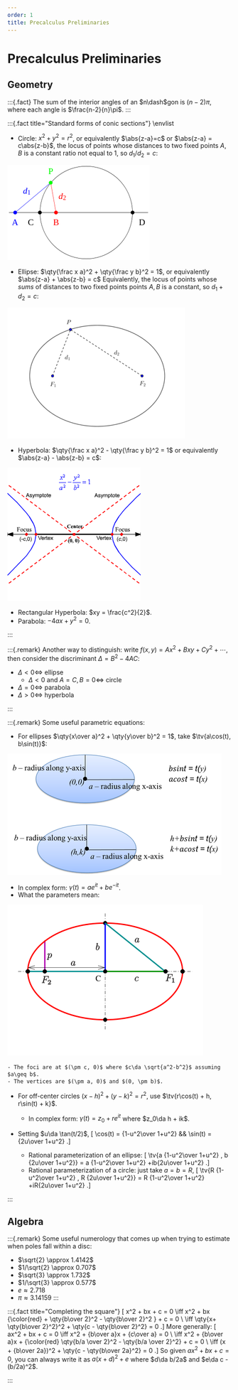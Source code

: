 ```yaml
---
order: 1
title: Precalculus Preliminaries 
---
```


# Precalculus Preliminaries 

## Geometry

:::{.fact}
The sum of the interior angles of an $n\dash$gon is $(n-2)\pi$, where each angle is $\frac{n-2}{n}\pi$.
:::

:::{.fact title="Standard forms of conic sections"}
\envlist

- Circle: $x^2 + y^2 = r^2$, or equivalently $\abs{z-a}=c$ or $\abs{z-a} = c\abs{z-b}$, the locus of points whose distances to two fixed points $A, B$ is a constant ratio not equal to 1, so $d_1/d_2 = c$:

![](figures/2021-12-04_00-49-30.png)

- Ellipse: $\qty{\frac x a}^2  + \qty{\frac y b}^2 = 1$, or equivalently $\abs{z-a} + \abs{z-b} = c$
  Equivalently, the locus of points whose *sums* of distances to two fixed points points $A, B$ is a constant, so $d_1 + d_2 = c$:

![](figures/2021-12-04_00-53-36.png)

- Hyperbola: $\qty{\frac x a}^2  - \qty{\frac y b}^2 = 1$ or equivalently $\abs{z-a} - \abs{z-b} = c$:

![](figures/2021-12-04_00-57-40.png)

  - Rectangular Hyperbola: $xy = \frac{c^2}{2}$.
- Parabola: $-4ax + y^2 = 0$.

:::


:::{.remark}
Another way to distinguish: write $f(x, y) = Ax^2 + Bxy + Cy^2 + \cdots$, then consider the discriminant $\Delta = B^2 - 4AC$:

- $\Delta < 0 \iff$ ellipse
  - $\Delta < 0$ and $A=C, B=0 \iff$ circle
- $\Delta = 0 \iff$ parabola
- $\Delta > 0 \iff$ hyperbola

:::


:::{.remark}
Some useful parametric equations:

- For ellipses $\qty{x\over a}^2 + \qty{y\over b}^2 = 1$, take $\tv{a\cos(t), b\sin(t)}$:

![](figures/2021-12-30_19-31-42.png)

  - In complex form: $\gamma(t) = ae^{it} + be^{-it}$.
  - What the parameters mean:

  ![](figures/2022-01-01_00-11-24.png)

    - The foci are at $(\pm c, 0)$ where $c\da \sqrt{a^2-b^2}$ assuming $a\geq b$.
    - The vertices are $(\pm a, 0)$ and $(0, \pm b)$.

- For off-center circles $(x-h)^2 + (y-k)^2 = r^2$, use $\tv{r\cos(t) + h, r\sin(t) + k}$.

  - In complex form: $\gamma(t) = z_0 + re^{it}$ where $z_0\da h + ik$.

- Setting $u\da \tan(t/2)$,
\[
\cos(t) = {1-u^2\over 1+u^2} && \sin(t) = {2u\over 1+u^2}
.\]

  - Rational parameterization of an ellipse:
  \[
  \tv{a {1-u^2\over 1+u^2} , b {2u\over 1+u^2}} = a {1-u^2\over 1+u^2} +ib{2u\over 1+u^2}
  .\]
  - Rational parameterization of a circle: just take $a=b=R$,
  \[
  \tv{R {1-u^2\over 1+u^2} , R {2u\over 1+u^2}} = R {1-u^2\over 1+u^2} +iR{2u\over 1+u^2}
  .\]



:::


## Algebra


:::{.remark}
Some useful numerology that comes up when trying to estimate when poles fall within a disc:

- $\sqrt{2} \approx 1.4142$
- $1/\sqrt{2} \approx 0.707$
- $\sqrt{3} \approx 1.732$
- $1/\sqrt{3} \approx 0.577$
- $e\approx 2.718$
- $\pi \approx 3.14159$
:::


:::{.fact title="Completing the square"}
\[
x^2 + bx + c = 0 
\iff x^2 + bx {\color{red} + \qty{b\over 2}^2 - \qty{b\over 2}^2 } + c = 0 \\
\iff \qty{x+ \qty{b\over 2}^2}^2 + \qty{c - \qty{b\over 2}^2} = 0
.\]
More generally:
\[
ax^2 + bx + c = 0
\iff x^2 + {b\over a}x + {c\over a} = 0 \\
\iff x^2 + {b\over a}x + {\color{red} \qty{b/a \over 2}^2 - \qty{b/a \over 2}^2} + c = 0 \\
\iff (x + {b\over 2a})^2 + \qty{c - \qty{b\over 2a}^2} = 0
.\]
So given $ax^2+bx+c=0$, you can always write it as $a(x+d)^2 + e$ where $d\da b/2a$ and $e\da c - (b/2a)^2$.

:::

